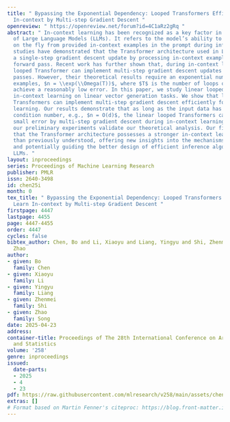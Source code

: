 ```yaml
---
title: " Bypassing the Exponential Dependency: Looped Transformers Efficiently Learn
  In-context by Multi-step Gradient Descent "
openreview: " https://openreview.net/forum?id=4C1aRz2gRq "
abstract: " In-context learning has been recognized as a key factor in the success
  of Large Language Models (LLMs). It refers to the model’s ability to learn patterns
  on the fly from provided in-context examples in the prompt during inference. Previous
  studies have demonstrated that the Transformer architecture used in LLMs can implement
  a single-step gradient descent update by processing in-context examples in a single
  forward pass. Recent work has further shown that, during in-context learning, a
  looped Transformer can implement multi-step gradient descent updates in forward
  passes. However, their theoretical results require an exponential number of in-context
  examples, $n = \\exp(\\Omega(T))$, where $T$ is the number of loops or passes, to
  achieve a reasonably low error. In this paper, we study linear looped  Transformers
  in-context learning on linear vector generation tasks. We show that linear looped
  Transformers can implement multi-step gradient descent efficiently for in-context
  learning. Our results demonstrate that as long as the input data has a constant
  condition number, e.g., $n = O(d)$, the linear looped Transformers can achieve a
  small error by multi-step gradient descent during in-context learning. Furthermore,
  our preliminary experiments validate our theoretical analysis. Our findings reveal
  that the Transformer architecture possesses a stronger in-context learning capability
  than previously understood, offering new insights into the mechanisms behind LLMs
  and potentially guiding the better design of efficient inference algorithms for
  LLMs. "
layout: inproceedings
series: Proceedings of Machine Learning Research
publisher: PMLR
issn: 2640-3498
id: chen25i
month: 0
tex_title: " Bypassing the Exponential Dependency: Looped Transformers Efficiently
  Learn In-context by Multi-step Gradient Descent "
firstpage: 4447
lastpage: 4455
page: 4447-4455
order: 4447
cycles: false
bibtex_author: Chen, Bo and Li, Xiaoyu and Liang, Yingyu and Shi, Zhenmei and Song,
  Zhao
author:
- given: Bo
  family: Chen
- given: Xiaoyu
  family: Li
- given: Yingyu
  family: Liang
- given: Zhenmei
  family: Shi
- given: Zhao
  family: Song
date: 2025-04-23
address:
container-title: Proceedings of The 28th International Conference on Artificial Intelligence
  and Statistics
volume: '258'
genre: inproceedings
issued:
  date-parts:
  - 2025
  - 4
  - 23
pdf: https://raw.githubusercontent.com/mlresearch/v258/main/assets/chen25i/chen25i.pdf
extras: []
# Format based on Martin Fenner's citeproc: https://blog.front-matter.io/posts/citeproc-yaml-for-bibliographies/
---
```

